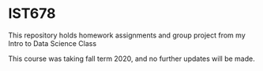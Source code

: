 # IST678
This repository holds homework assignments and group project from my Intro to Data Science Class

This course was taking fall term 2020, and no further updates will be made.
